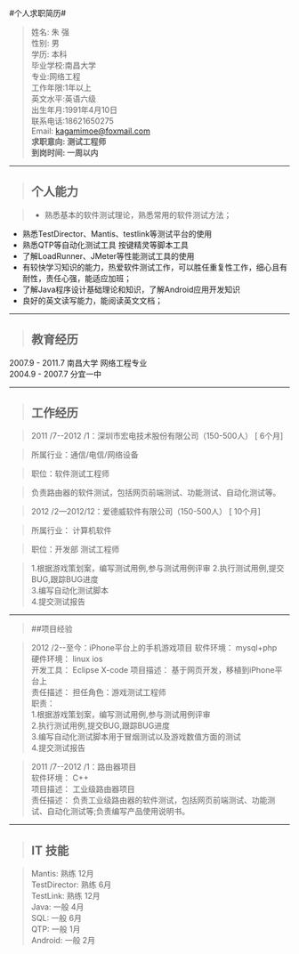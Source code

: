 #个人求职简历#

> 姓名: 朱 强	  
性别: 男	 
学历: 本科 	 
毕业学校:南昌大学  
> 专业:网络工程	   		  
工作年限:1年以上  
英文水平:英语六级	
出生年月:1991年4月10日  
联系电话:18621650275	 
Email: kagamimoe@foxmail.com  
>**求职意向: 测试工程师**  
>**到岗时间: 一周以内**

----------

>## 个人能力 	 

>- 熟悉基本的软件测试理论，熟悉常用的软件测试方法； 
- 熟悉TestDirector、Mantis、testlink等测试平台的使用
- 熟悉QTP等自动化测试工具 按键精灵等脚本工具  
- 了解LoadRunner、JMeter等性能测试工具的使用 
- 有较快学习知识的能力，热爱软件测试工作，可以胜任重复性工作，细心且有耐性，责任心强，能适应加班；
- 了解Java程序设计基础理论和知识，了解Android应用开发知识
- 良好的英文读写能力，能阅读英文文档； 

----------
>## 教育经历
2007.9 - 2011.7  南昌大学 网络工程专业  
2004.9 - 2007.7  分宜一中 

----------


>## 工作经历 	

>2011 /7--2012 /1：深圳市宏电技术股份有限公司（150-500人） [ 6个月]

>所属行业：通信/电信/网络设备

>职位：软件测试工程师

>负责路由器的软件测试，包括网页前端测试、功能测试、自动化测试等。

>2012 /2—2012/12：爱德威软件有限公司（150-500人） [ 10个月]

>所属行业：	计算机软件

>职位：开发部	测试工程师

>1.根据游戏策划案，编写测试用例,参与测试用例评审 
>2.执行测试用例,提交BUG,跟踪BUG进度  
>3.编写自动化测试脚本  
>4.提交测试报告

-------------

>##项目经验

> 2012 /2--至今：iPhone平台上的手机游戏项目 
软件环境：	mysql+php  
硬件环境：	linux ios  
开发工具：	Eclipse  X-code
项目描述：	基于网页开发，移植到iPhone平台上  
责任描述：	担任角色：游戏测试工程师   
职责：   
1.根据游戏策划案，编写测试用例,参与测试用例评审   
2.执行测试用例,提交BUG,跟踪BUG进度   
3.编写自动化测试脚本用于冒烟测试以及游戏数值方面的测试   
4.提交测试报告  

> 2011 /7--2012 /1：路由器项目  
软件环境：	C++  
项目描述：	工业级路由器项目  
责任描述：	负责工业级路由器的软件测试，包括网页前端测试、功能测试、自动化测试等;负责编写产品使用说明书。 

-------------

>## IT 技能 ##

>Mantis:	     熟练	   12月	   
TestDirector:	熟练	6月   
TestLink:  熟练  12月  
Java:	  一般	4月  
SQL:  	  一般	6月  
QTP:	      一般	1月   
Android:   一般 2月  
